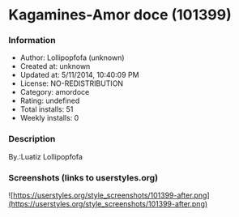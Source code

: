 # Kagamines-Amor doce (101399)

### Information
- Author: Lollipopfofa (unknown)
- Created at: unknown
- Updated at: 5/11/2014, 10:40:09 PM
- License: NO-REDISTRIBUTION
- Category: amordoce
- Rating: undefined
- Total installs: 51
- Weekly installs: 0


### Description
By.:Luatiz
Lollipopfofa


### Screenshots (links to userstyles.org)
![https://userstyles.org/style_screenshots/101399-after.png](https://userstyles.org/style_screenshots/101399-after.png)


